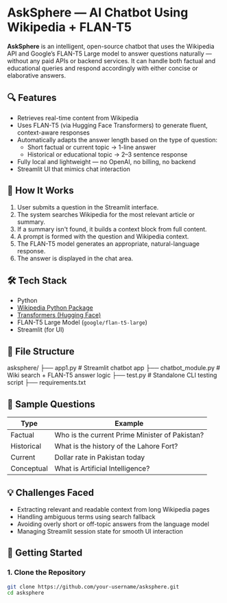 # AskSphere — AI Chatbot Using Wikipedia + FLAN-T5

**AskSphere** is an intelligent, open-source chatbot that uses the Wikipedia API and Google’s FLAN-T5 Large model to answer questions naturally — without any paid APIs or backend services. It can handle both factual and educational queries and respond accordingly with either concise or elaborative answers.

## 🔍 Features

- Retrieves real-time content from Wikipedia
- Uses FLAN-T5 (via Hugging Face Transformers) to generate fluent, context-aware responses
- Automatically adapts the answer length based on the type of question:
  - Short factual or current topic → 1-line answer
  - Historical or educational topic → 2–3 sentence response
- Fully local and lightweight — no OpenAI, no billing, no backend
- Streamlit UI that mimics chat interaction

## 🧠 How It Works

1. User submits a question in the Streamlit interface.
2. The system searches Wikipedia for the most relevant article or summary.
3. If a summary isn't found, it builds a context block from full content.
4. A prompt is formed with the question and Wikipedia context.
5. The FLAN-T5 model generates an appropriate, natural-language response.
6. The answer is displayed in the chat area.

## 🛠️ Tech Stack

- Python
- [Wikipedia Python Package](https://pypi.org/project/wikipedia/)
- [Transformers (Hugging Face)](https://huggingface.co/docs/transformers)
- FLAN-T5 Large Model (`google/flan-t5-large`)
- Streamlit (for UI)

## 📂 File Structure

asksphere/
├── app1.py # Streamlit chatbot app
├── chatbot_module.py # Wiki search + FLAN-T5 answer logic
├── test.py # Standalone CLI testing script
├── requirements.txt


## 🧪 Sample Questions

| Type       | Example                                         |
|------------|--------------------------------------------------|
| Factual    | Who is the current Prime Minister of Pakistan?   |
| Historical | What is the history of the Lahore Fort?          |
| Current    | Dollar rate in Pakistan today                    |
| Conceptual | What is Artificial Intelligence?                 |

## 💡 Challenges Faced

- Extracting relevant and readable context from long Wikipedia pages
- Handling ambiguous terms using search fallback
- Avoiding overly short or off-topic answers from the language model
- Managing Streamlit session state for smooth UI interaction

## 🚀 Getting Started

### 1. Clone the Repository

```bash
git clone https://github.com/your-username/asksphere.git
cd asksphere

